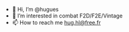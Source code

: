 - 👋 Hi, I’m @hugues
- 👀 I’m interested in combat F2D/F2E/Vintage
- 📫 How to reach me hug.hl@free.fr


